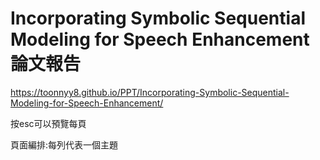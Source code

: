 # Incorporating Symbolic Sequential Modeling for Speech Enhancement 論文報告

https://toonnyy8.github.io/PPT/Incorporating-Symbolic-Sequential-Modeling-for-Speech-Enhancement/

按esc可以預覽每頁

頁面編排:每列代表一個主題